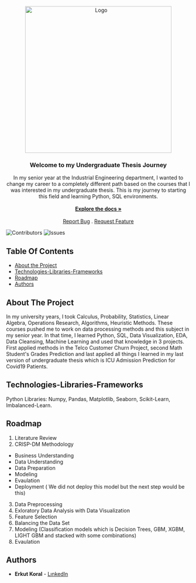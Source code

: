 <br/>
<p align="center">
  <a href="https://github.com/erkutkoral/UndergraduateThesisJourney">
    <img src="![image](https://github.com/erkutkoral/Titanic/assets/107303322/66604e8a-7fc7-4352-ae28-407be8c3c1e3)" alt="Logo" width="400" height="400">
  </a>

  <h3 align="center">Welcome to my Undergraduate Thesis Journey</h3>

  <p align="center">
    In my senior year at the Industrial Engineering department, I wanted to change my career to a completely different path based on the courses that I was interested in my undergraduate thesis. This is my journey to starting this field and learning Python, SQL environments.
    <br/>
    <br/>
    <a href="https://github.com/erkutkoral/UndergraduateThesisJourney"><strong>Explore the docs »</strong></a>
    <br/>
    <br/>
    <a href="https://github.com/erkutkoral/UndergraduateThesisJourney/issues">Report Bug</a>
    .
    <a href="https://github.com/erkutkoral/UndergraduateThesisJourney/issues">Request Feature</a>
  </p>
</p>

![Contributors](https://img.shields.io/github/contributors/erkutkoral/UndergraduateThesisJourney?color=dark-green) ![Issues](https://img.shields.io/github/issues/erkutkoral/UndergraduateThesisJourney) 

## Table Of Contents

* [About the Project](#about-the-project)
* [Technologies-Libraries-Frameworks](#technologies-libraries-frameworks)
* [Roadmap](#roadmap)
* [Authors](#authors)

## About The Project

In my university years, I took Calculus, Probability, Statistics, Linear Algebra, Operations Research, Algorithms, Heuristic Methods. These courses pushed me to work on data processing methods and this subject in my senior year. In that time, I learned Python, SQL, Data Visualization, EDA, Data Cleansing, Machine Learning and used that knowledge in 3 projects. First applied methods in the Telco Customer Churn Project, second Math Student's Grades Prediction and last applied all things I learned in my last version of undergraduate thesis which is ICU Admission Prediction for Covid19 Patients.

## Technologies-Libraries-Frameworks

Python Libraries: Numpy, Pandas, Matplotlib, Seaborn, Scikit-Learn, Imbalanced-Learn.

## Roadmap

1. Literature Review
2. CRISP-DM Methodology
  * Business Understanding
  * Data Understanding
  * Data Preparation
  * Modeling
  * Evaulation
  * Deployment ( We did not deploy this model but the next step would be this)
3. Data Preprocessing
4. Exloratory Data Analysis with Data Visualization
5. Feature Selection
6. Balancing the Data Set
7. Modeling (Classification models which is Decision Trees, GBM, XGBM, LIGHT GBM and stacked with some combinations)
8. Evaulation

## Authors

* **Erkut Koral** - [LınkedIn](https://www.linkedin.com/in/erkutkoral/)

